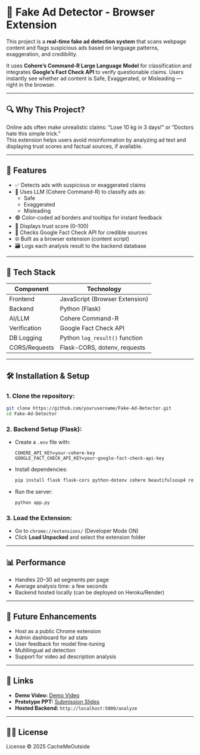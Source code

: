 # 🧠 Fake Ad Detector - Browser Extension

This project is a **real-time fake ad detection system** that scans webpage content and flags suspicious ads based on language patterns, exaggeration, and credibility.

It uses **Cohere’s Command-R Large Language Model** for classification and integrates **Google’s Fact Check API** to verify questionable claims. Users instantly see whether ad content is Safe, Exaggerated, or Misleading — right in the browser.

---

## 🔍 Why This Project?

Online ads often make unrealistic claims: “Lose 10 kg in 3 days!” or “Doctors hate this simple trick.”  
This extension helps users avoid misinformation by analyzing ad text and displaying trust scores and factual sources, if available.

---

## 🚀 Features

- ✅ Detects ads with suspicious or exaggerated claims
- 🧠 Uses LLM (Cohere Command-R) to classify ads as:
  - Safe
  - Exaggerated
  - Misleading
- 🟢 Color-coded ad borders and tooltips for instant feedback
- 🔐 Displays trust score (0–100)
- 🔗 Checks Google Fact Check API for credible sources
- 🌐 Built as a browser extension (content script)
- 🗃️ Logs each analysis result to the backend database

---

## 🧩 Tech Stack

| Component      | Technology                     |
|----------------|------------------------------  |
| Frontend       | JavaScript (Browser Extension) |
| Backend        | Python (Flask)                 |
| AI/LLM         | Cohere Command-R               |
| Verification   | Google Fact Check API          |
| DB Logging     | Python `log_result()` function |
| CORS/Requests  | Flask-CORS, dotenv, requests   |

---

## 🛠️ Installation & Setup

### 1. Clone the repository:
```bash
git clone https://github.com/yourusername/Fake-Ad-Detector.git
cd Fake-Ad-Detector
```

### 2. Backend Setup (Flask):
- Create a `.env` file with:
  ```
  COHERE_API_KEY=your-cohere-key
  GOOGLE_FACT_CHECK_API_KEY=your-google-fact-check-api-key
  ```
- Install dependencies:
  ```bash
  pip install flask flask-cors python-dotenv cohere beautifulsoup4 requests
  ```
- Run the server:
  ```bash
  python app.py
  ```

### 3. Load the Extension:
- Go to `chrome://extensions/` (Developer Mode ON)
- Click **Load Unpacked** and select the extension folder

---

## 📊 Performance

- Handles 20–30 ad segments per page
- Average analysis time: a few seconds
- Backend hosted locally (can be deployed on Heroku/Render)

---

## 📌 Future Enhancements

- Host as a public Chrome extension
- Admin dashboard for ad stats
- User feedback for model fine-tuning
- Multilingual ad detection
- Support for video ad description analysis

---

## 📎 Links

- **Demo Video:** [Demo Video](https://drive.google.com/file/d/117Upcu_nnYRReoo7ozZCelNH6H-FD146/view?usp=drivesdk)
- **Prototype PPT:** [Submission Slides](https://docs.google.com/presentation/d/1cD2zHqLP3PumSzWpeQsobMpgdD4Uwn9l/edit?usp=sharing&ouid=116071779133083819596&rtpof=true&sd=true)
- **Hosted Backend:** `http://localhost:5000/analyze`

---

## 🧑‍💻 License

License © 2025 CacheMeOutside
